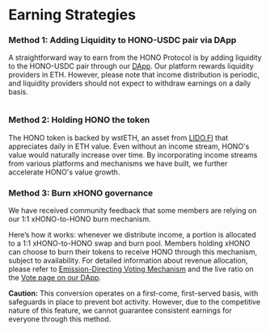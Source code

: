 # Earning Strategies

### Method 1: Adding Liquidity to HONO-USDC pair via DApp

A straightforward way to earn from the HONO Protocol is by adding liquidity to the HONO-USDC pair through our [DApp](https://app.honoprotocol.com/liquidity). Our platform rewards liquidity providers in ETH. However, please note that income distribution is periodic, and liquidity providers should not expect to withdraw earnings on a daily basis.

<figure><img src="../.gitbook/assets/HONO_flow-HONO_ How to earn_.svg" alt=""><figcaption></figcaption></figure>

### Method 2: Holding HONO the token

The HONO token is backed by wstETH, an asset from [LIDO.FI](https://lido.fi/) that appreciates daily in ETH value. Even without an income stream, HONO's value would naturally increase over time. By incorporating income streams from various platforms and mechanisms we have built, we further accelerate HONO's value growth.

### Method 3: Burn xHONO governance

We have received community feedback that some members are relying on our 1:1 xHONO-to-HONO burn mechanism.

Here’s how it works: whenever we distribute income, a portion is allocated to a 1:1 xHONO-to-HONO swap and burn pool. Members holding xHONO can choose to burn their tokens to receive HONO through this mechanism, subject to availability. For detailed information about revenue allocation, please refer to [Emission-Directing Voting Mechanism](../xhono-token/vote-and-claim.md#id-2.-emission-directing-voting-mechanism) and the live ratio on the [Vote page on our DApp](https://app.honoprotocol.com/vote).

**Caution:** This conversion operates on a first-come, first-served basis, with safeguards in place to prevent bot activity. However, due to the competitive nature of this feature, we cannot guarantee consistent earnings for everyone through this method.

